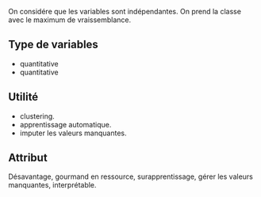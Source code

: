 On considére que les variables sont indépendantes. On prend la classe avec le maximum de vraissemblance.

## Type de variables

* quantitative
* quantitative

## Utilité

* clustering.
* apprentissage automatique.
* imputer les valeurs manquantes.

## Attribut

Désavantage, gourmand en ressource, surapprentissage, gérer les valeurs manquantes, interprétable.